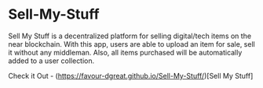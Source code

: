 # Sell-My-Stuff
Sell My Stuff is a decentralized platform for selling digital/tech items on the near blockchain. With this app, users are able to upload an item for sale, sell it without any middleman. Also, all items purchased will be automatically added to a user collection. 

Check it Out - (https://favour-dgreat.github.io/Sell-My-Stuff/)[Sell My Stuff]
